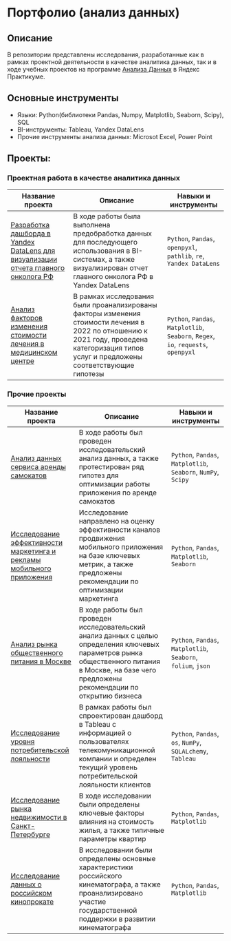 # Портфолио (анализ данных)

## Описание
В репозитории представлены исследования, разработанные как в рамках проектной деятельности в качестве аналитика данных, так и в ходе учебных проектов на программе [Анализа Данных](https://practicum.yandex.ru/data-analyst-plus/ "Анализа Данных") в Яндекс Практикуме. 

## Основные инструменты
* Языки: Python(библиотеки Pandas, Numpy, Matplotlib, Seaborn, Scipy), SQL
* BI-инструменты: Tableau, Yandex DataLens
* Прочие инструменты анализа данных: Microsot Excel, Power Point

## Проекты:
### Проектная работа в качестве аналитика данных
| Название проекта | Описание | Навыки и инструменты |
|----------|----------|----------|
| [Разработка дашборда в Yandex DataLens для визуализации отчета главного онколога РФ](https://github.com/psap29/da_portfolio/tree/main/cancer_dashboard "Разработка дашборда в Yandex DataLens для визуализации главного отчета главного онколога РФ")  | В ходе работы была выполнена предобработка данных для последующего использования в BI-системах, а также визуализирован отчет главного онколога РФ в Yandex DataLens   | `Python`, `Pandas`, `openpyxl`, `pathlib`, `re`, `Yandex DataLens` |
| [Анализ факторов изменения стоимости лечения в медицинском центре](https://github.com/psap29/da_portfolio/tree/main/clinic_analysis "Анализ факторов изменения стоимости лечения в медицинском центре") | В рамках исследования были проанализированы факторы изменения стоимости лечения в 2022 по отношению к 2021 году, проведена категоризация типов услуг и предложены соответствующие гипотезы | `Python`, `Pandas`, `Matplotlib`, `Seaborn`, `Regex`, `io`, `requests`, `openpyxl`|

### Прочие проекты
| Название проекта | Описание | Навыки и инструменты |
|----------|----------|----------|
| [Анализ данных сервиса аренды самокатов](https://github.com/psap29/da_portfolio/tree/main/app_analysis "Анализ данных сервиса аренды самокатов") | В ходе работы был проведен исследовательский анализ данных, а также протестирован ряд гипотез для оптимизации работы приложения по аренде самокатов | `Python`, `Pandas`, `Matplotlib`, `Seaborn`, `NumPy`, `Scipy` |
| [Исследование эффективности маркетинга и рекламы мобильного приложения](https://github.com/psap29/da_portfolio/tree/main/marketing_analysis "Исследование эффективности маркетинга и рекламы мобильного приложения") | Исследование направлено на оценку эффективности каналов продвижения мобильного приложения на базе ключевых метрик, а также предложены рекомендации по оптимизации маркетинга | `Python`, `Pandas`, `Matplotlib`, `Seaborn` |
| [Анализ рынка общественного питания в Москве](https://github.com/psap29/da_portfolio/tree/main/catering_market_analysis "Анализ рынка общественного питания в Москве") | В ходе работы был проведен исследовательский анализ данных с целью определения ключевых параметров рынка общественного питания в Москве, на базе чего предложены рекомендации по открытию бизнеса | `Python`, `Pandas`, `Matplotlib`, `Seaborn`, `folium`, `json` |
| [Исследование уровня потребительской лояльности](https://github.com/psap29/da_portfolio/tree/main/loalty_analysis "Исследование уровня потребительской лояльности") | В рамках работы был спроектирован дашборд в Tableau с информацией о пользователях телекомуникационной компании и определен текущий уровень потребительской лояльности клиентов | `Python`, `Pandas`, `os`, `NumPy`, `SQLALchemy`, `Tableau` |
| [Исследование рынка недвижимости в Санкт-Петербурге](https://github.com/psap29/da_portfolio/tree/main/real_estate_market_analysis "Исследование рынка недвижимости в Санкт-Петербурге") | В ходе исследовании были определены ключевые факторы влияния на стоимость жилья, а также типичные параметры квартир | `Python`, `Pandas`, `Matplotlib`|
| [Исследование данных о российском кинопрокате](https://github.com/psap29/da_portfolio/tree/main/cinema_analysis "Исследование данных о российском кинопрокате") | В исследовании были определены основные характеристики российского кинематографа, а также проанализировано участие государственной поддержки в развитии кинематографа | `Python`, `Pandas`, `Matplotlib`|
